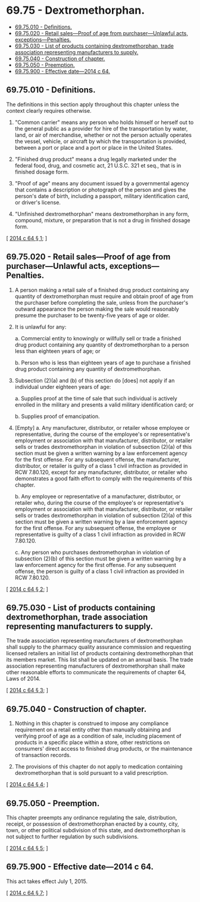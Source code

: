 # 69.75 - Dextromethorphan.
* [69.75.010 - Definitions.](#6975010---definitions)
* [69.75.020 - Retail sales—Proof of age from purchaser—Unlawful acts, exceptions—Penalties.](#6975020---retail-salesproof-of-age-from-purchaserunlawful-acts-exceptionspenalties)
* [69.75.030 - List of products containing dextromethorphan, trade association representing manufacturers to supply.](#6975030---list-of-products-containing-dextromethorphan-trade-association-representing-manufacturers-to-supply)
* [69.75.040 - Construction of chapter.](#6975040---construction-of-chapter)
* [69.75.050 - Preemption.](#6975050---preemption)
* [69.75.900 - Effective date—2014 c 64.](#6975900---effective-date2014-c-64)
## 69.75.010 - Definitions.
The definitions in this section apply throughout this chapter unless the context clearly requires otherwise.

1. "Common carrier" means any person who holds himself or herself out to the general public as a provider for hire of the transportation by water, land, or air of merchandise, whether or not the person actually operates the vessel, vehicle, or aircraft by which the transportation is provided, between a port or place and a port or place in the United States.

2. "Finished drug product" means a drug legally marketed under the federal food, drug, and cosmetic act, 21 U.S.C. 321 et seq., that is in finished dosage form.

3. "Proof of age" means any document issued by a governmental agency that contains a description or photograph of the person and gives the person's date of birth, including a passport, military identification card, or driver's license.

4. "Unfinished dextromethorphan" means dextromethorphan in any form, compound, mixture, or preparation that is not a drug in finished dosage form.

\[ [2014 c 64 § 1](http://lawfilesext.leg.wa.gov/biennium/2013-14/Pdf/Bills/Session%20Laws/House/2163-S2.SL.pdf?cite=2014%20c%2064%20§%201); \]

## 69.75.020 - Retail sales—Proof of age from purchaser—Unlawful acts, exceptions—Penalties.
1. A person making a retail sale of a finished drug product containing any quantity of dextromethorphan must require and obtain proof of age from the purchaser before completing the sale, unless from the purchaser's outward appearance the person making the sale would reasonably presume the purchaser to be twenty-five years of age or older.

2. It is unlawful for any:

    a. Commercial entity to knowingly or willfully sell or trade a finished drug product containing any quantity of dextromethorphan to a person less than eighteen years of age; or

    b. Person who is less than eighteen years of age to purchase a finished drug product containing any quantity of dextromethorphan.

3. Subsection (2)(a) and (b) of this section do [does] not apply if an individual under eighteen years of age:

    a. Supplies proof at the time of sale that such individual is actively enrolled in the military and presents a valid military identification card; or

    b. Supplies proof of emancipation.

4. [Empty]
    a. Any manufacturer, distributor, or retailer whose employee or representative, during the course of the employee's or representative's employment or association with that manufacturer, distributor, or retailer sells or trades dextromethorphan in violation of subsection (2)(a) of this section must be given a written warning by a law enforcement agency for the first offense. For any subsequent offense, the manufacturer, distributor, or retailer is guilty of a class 1 civil infraction as provided in RCW 7.80.120, except for any manufacturer, distributor, or retailer who demonstrates a good faith effort to comply with the requirements of this chapter.

    b. Any employee or representative of a manufacturer, distributor, or retailer who, during the course of the employee's or representative's employment or association with that manufacturer, distributor, or retailer sells or trades dextromethorphan in violation of subsection (2)(a) of this section must be given a written warning by a law enforcement agency for the first offense. For any subsequent offense, the employee or representative is guilty of a class 1 civil infraction as provided in RCW 7.80.120.

    c. Any person who purchases dextromethorphan in violation of subsection (2)(b) of this section must be given a written warning by a law enforcement agency for the first offense. For any subsequent offense, the person is guilty of a class 1 civil infraction as provided in RCW 7.80.120.

\[ [2014 c 64 § 2](http://lawfilesext.leg.wa.gov/biennium/2013-14/Pdf/Bills/Session%20Laws/House/2163-S2.SL.pdf?cite=2014%20c%2064%20§%202); \]

## 69.75.030 - List of products containing dextromethorphan, trade association representing manufacturers to supply.
The trade association representing manufacturers of dextromethorphan shall supply to the pharmacy quality assurance commission and requesting licensed retailers an initial list of products containing dextromethorphan that its members market. This list shall be updated on an annual basis. The trade association representing manufacturers of dextromethorphan shall make other reasonable efforts to communicate the requirements of chapter 64, Laws of 2014.

\[ [2014 c 64 § 3](http://lawfilesext.leg.wa.gov/biennium/2013-14/Pdf/Bills/Session%20Laws/House/2163-S2.SL.pdf?cite=2014%20c%2064%20§%203); \]

## 69.75.040 - Construction of chapter.
1. Nothing in this chapter is construed to impose any compliance requirement on a retail entity other than manually obtaining and verifying proof of age as a condition of sale, including placement of products in a specific place within a store, other restrictions on consumers' direct access to finished drug products, or the maintenance of transaction records.

2. The provisions of this chapter do not apply to medication containing dextromethorphan that is sold pursuant to a valid prescription.

\[ [2014 c 64 § 4](http://lawfilesext.leg.wa.gov/biennium/2013-14/Pdf/Bills/Session%20Laws/House/2163-S2.SL.pdf?cite=2014%20c%2064%20§%204); \]

## 69.75.050 - Preemption.
This chapter preempts any ordinance regulating the sale, distribution, receipt, or possession of dextromethorphan enacted by a county, city, town, or other political subdivision of this state, and dextromethorphan is not subject to further regulation by such subdivisions.

\[ [2014 c 64 § 5](http://lawfilesext.leg.wa.gov/biennium/2013-14/Pdf/Bills/Session%20Laws/House/2163-S2.SL.pdf?cite=2014%20c%2064%20§%205); \]

## 69.75.900 - Effective date—2014 c 64.
This act takes effect July 1, 2015.

\[ [2014 c 64 § 7](http://lawfilesext.leg.wa.gov/biennium/2013-14/Pdf/Bills/Session%20Laws/House/2163-S2.SL.pdf?cite=2014%20c%2064%20§%207); \]

